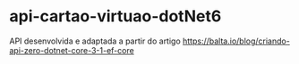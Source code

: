 # api-cartao-virtuao-dotNet6
API desenvolvida e adaptada a partir do artigo https://balta.io/blog/criando-api-zero-dotnet-core-3-1-ef-core
